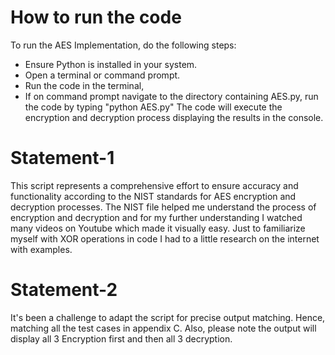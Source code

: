 # How to run the code
To run the AES Implementation, do the following steps:
- Ensure Python is installed in your system.
- Open a terminal or command prompt.
- Run the code in the terminal,
- If on command prompt navigate to the directory containing AES.py, run the code by typing "python AES.py"
The code will execute the encryption and decryption process displaying the results in the console.

# Statement-1
This script represents a comprehensive effort to ensure accuracy and functionality according to the NIST standards for AES encryption and decryption processes. The NIST file helped me understand the process of encryption and decryption and for my further understanding I watched many videos on Youtube which made it visually easy. Just to familiarize myself with XOR operations in code I had to a little research on the internet with examples.

# Statement-2
It's been a challenge to adapt the script for precise output matching. Hence, matching all the test cases in appendix C. Also, please note the output will display all 3 Encryption first and then all 3 decryption.
